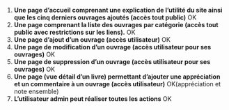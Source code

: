 1. **Une page d’accueil comprenant une explication de l’utilité du site ainsi
que les cinq derniers ouvrages ajoutés (accès tout public)** OK
2. **Une page comprenant la liste des ouvrages par catégorie (accès tout
public avec restrictions sur les liens).** OK
3. **Une page d’ajout d’un ouvrage (accès utilisateur)** OK
4. **Une page de modification d’un ouvrage (accès utilisateur pour ses
ouvrages)** OK
5. **Une page de suppression d’un ouvrage (accès utilisateur pour ses
ouvrages)** OK
6. **Une page (vue détail d’un livre) permettant d’ajouter une appréciation
et un commentaire à un ouvrage (accès utilisateur)** OK(appréciation et note ensemble)
7. **L’utilisateur admin peut réaliser toutes les actions** OK
